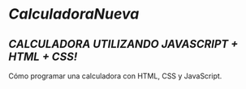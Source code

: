 # **_CalculadoraNueva_**

## **_CALCULADORA UTILIZANDO JAVASCRIPT + HTML + CSS!_**
Cómo programar una calculadora con HTML, CSS y JavaScript.
